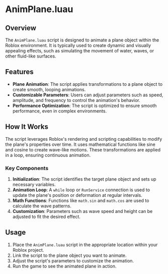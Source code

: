 # AnimPlane.luau

## Overview
The `AnimPlane.luau` script is designed to animate a plane object within the Roblox environment. It is typically used to create dynamic and visually appealing effects, such as simulating the movement of water, waves, or other fluid-like surfaces.

## Features
- **Plane Animation**: The script applies transformations to a plane object to create smooth, looping animations.
- **Customizable Parameters**: Users can adjust parameters such as speed, amplitude, and frequency to control the animation's behavior.
- **Performance Optimization**: The script is optimized to ensure smooth performance, even in complex environments.

## How It Works
The script leverages Roblox's rendering and scripting capabilities to modify the plane's properties over time. It uses mathematical functions like sine and cosine to create wave-like motions. These transformations are applied in a loop, ensuring continuous animation.

### Key Components
1. **Initialization**: The script identifies the target plane object and sets up necessary variables.
2. **Animation Loop**: A `while` loop or `RunService` connection is used to update the plane's position or deformation at regular intervals.
3. **Math Functions**: Functions like `math.sin` and `math.cos` are used to calculate the wave patterns.
4. **Customization**: Parameters such as wave speed and height can be adjusted to fit the desired effect.

## Usage
1. Place the `AnimPlane.luau` script in the appropriate location within your Roblox project.
2. Link the script to the plane object you want to animate.
3. Adjust the script's parameters to customize the animation.
4. Run the game to see the animated plane in action.
